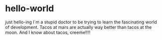 # hello-world
just hello-ing 
I´m a stupid doctor to be trying to learn the fascinating world of development. 
Tacos at mars are actually way better than tacos at the moon. And I know about tacos, creeme!!!!
